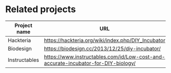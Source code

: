 # Related projects

| Project name  | URL           | Active/Not active | Notes - relevance |
| ------------- | ------------- | ----------------- | -------------- |
| Hackteria| https://hackteria.org/wiki/index.php/DIY_Incubator| Active | |
| Biodesign| https://biodesign.cc/2013/12/25/diy-incubator/ | Active |  |
| Instructables|https://www.instructables.com/id/Low-cost-and-accurate-incubator-for-DIY-biology/|Active|  |
